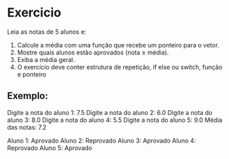 # Exercicio

Leia as notas de 5 alunos e:

1. Calcule a média com uma função que recebe um ponteiro para o vetor.
2. Mostre quais alunos estão aprovados (nota ≥ média).
3. Exiba a média geral.
4. O exercício deve conter estrutura de repetição, if else ou switch, função e ponteiro

## Exemplo: 
Digite a nota do aluno 1: 7.5
Digite a nota do aluno 2: 6.0
Digite a nota do aluno 3: 8.0
Digite a nota do aluno 4: 5.5
Digite a nota do aluno 5: 9.0
Média das notas: 7.2

Aluno 1: Aprovado
Aluno 2: Reprovado
Aluno 3: Aprovado
Aluno 4: Reprovado
Aluno 5: Aprovado
